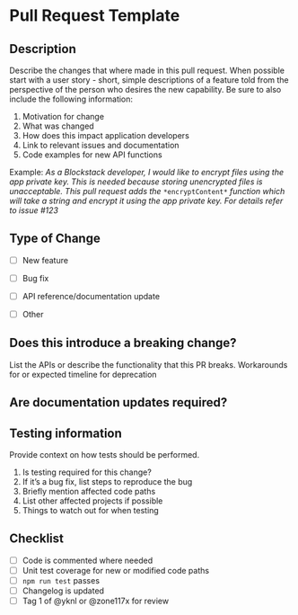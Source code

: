 # Pull Request Template

## Description

Describe the changes that where made in this pull request. When possible start with a user story - short, simple descriptions of a feature told from the perspective of the person who desires the new capability. Be sure to also include the following information:


1. Motivation for change
2. What was changed
3. How does this impact application developers
4. Link to relevant issues and documentation
5. Code examples for new API functions 

Example:
*As a Blockstack developer, I would like to encrypt files using the app private key. This is needed because storing unencrypted files is unacceptable. This pull request adds the* `*encryptContent*` *function which will take a string and encrypt it using the app private key. For details refer to issue #123* 


## Type of Change
- [ ] New feature
- [ ] Bug fix
- [ ] API reference/documentation update
- [ ] Other


## Does this introduce a breaking change?
List the APIs or describe the functionality that this PR breaks.
Workarounds for or expected timeline for deprecation

## Are documentation updates required?
## Testing information

Provide context on how tests should be performed.

1. Is testing required for this change?
2. If it’s a bug fix, list steps to reproduce the bug
3. Briefly mention affected code paths
4. List other affected projects if possible
5. Things to watch out for when testing

## Checklist
- [ ] Code is commented where needed
- [ ] Unit test coverage for new or modified code paths
- [ ] `npm run test` passes
- [ ] Changelog is updated
- [ ] Tag 1 of @yknl or @zone117x for review